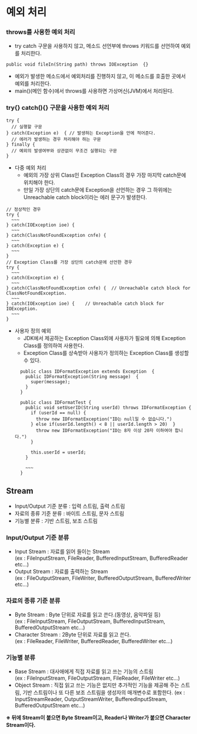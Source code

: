 # 예외 처리
### throws를 사용한 예외 처리
- try catch 구문을 사용하지 않고, 메소드 선언부에 throws 키워드를 선언하여 예외를 처리한다.
```
public void fileIn(String path) throws IOException  {}
```
- 예외가 발생한 메소드에서 예외처리를 진행하지 않고, 이 메소드를 호출한 곳에서 예외를 처리한다.
- main()(메인 함수)에서 throws를 사용하면 가상머신(JVM)에서 처리된다.

### try{} catch(){} 구문을 사용한 예외 처리
```
try {
  // 실행할 구문
} catch(Exception e)  { // 발생하는 Exception을 안에 적어준다.
  // 에러가 발생하는 경우 처리해야 하는 구문
} finally {
  // 예외의 발생여부와 상관없이 무조건 실행되는 구문
}
```
- 다중 예외 처리   
  + 예외의 가장 상위 Class인 Exception Class의 경우 가장 마지막 catch문에 위치해야 한다.
  + 만일 가장 상단의 catch문에 Exception을 선언하는 경우 그 하위에는 Unreachable catch block이라는 에러 문구가 발생한다.
```
// 정상적인 경우
try {
  ~~~
} catch(IOException ioe) {
  ~~~
} catch(ClassNotFoundException cnfe) {
  ~~~
} catch(Exception e) {
  ~~~
}
// Exception Class를 가장 상단의 catch문에 선언한 경우
try {
  ~~~
} catch(Exception e) {
  ~~~
} catch(ClassNotFoundException cnfe) {  // Unreachable catch block for ClassNotFoundException.
  ~~~
} catch(IOException ioe) {    // Unreachable catch block for IOException.
  ~~~
}
```
- 사용자 정의 예외
  + JDK에서 제공하는 Exception Class외에 사용자가 필요에 의해 Exception Class를 정의하여 사용한다.
  + Exception Class를 상속받아 사용자가 정의하는 Exception Class를 생성할 수 있다. 
  ```
    public class IDFormatException extends Exception  {
      public IDFormatException(String message)  {
        super(message);
      }
    }
    
    public class IDFormatTest {
      public void setUserID(String userId) throws IDFormatException {
        if (userId == null) {
          throw new IDFormatException("ID는 null일 수 없습니다.")
        } else if(userId.length() < 8 || userId.length > 20)  }
          throw new IDFormatException("ID는 8자 이상 20자 이하여야 합니다.")
        }
        
        this.userId = userId;
      }
      
      ~~~
    }
  ```

## Stream
- Input/Output 기준 분류 : 입력 스트림, 출력 스트림
- 자료의 종류 기준 분류 : 바이트 스트림, 문자 스트림
- 기능별 분류 : 기반 스트림, 보조 스트림

### Input/Output 기준 분류
- Input Stream : 자료를 읽어 들이는 Stream   
  (ex : FileInputStream, FileReader, BufferedInputStream, BufferedReader etc...)
- Output Stream : 자료를 출력하는 Stream   
  (ex : FileOutputStream, FileWriter, BufferedOutputStream, BufferedWriter etc...)

### 자료의 종류 기준 분류
- Byte Stream : Byte 단위로 자료를 읽고 쓴다.(동영상, 음악파일 등)   
  (ex : FileInputStream, FileOutputStream, BufferedInputStream, BufferedOutputStream etc...)
- Character Stream : 2Byte 단위로 자료를 읽고 쓴다.   
  (ex : FileReader, FileWriter, BufferedReader, BufferedWriter etc...)

### 기능별 분류
- Base Stream : 대사애에게 직접 자료를 읽고 쓰는 기능의 스트림   
  (ex : FileInputStream, FileOutputStream, FileReader, FileWriter etc...)
- Object Stream : 직접 읽고 쓰는 기능은 없지만 추가적인 기능을 제공해 주는 스트림, 기반 스트림이나 또 다른 보조 스트림을 생성자의 매개변수로 포함한다.
  (ex : InputStreamReader, OutputStreamWriter, BufferedInputStream, BufferedOutputStream etc...)     
     
**※ 뒤에 Stream이 붙으면 Byte Stream이고, Reader나 Writer가 붙으면 Character Stream이다.**
